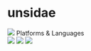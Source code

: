 # unsidae
<img src="https://capsule-render.vercel.app/api?type=waving&color=auto&height=200&section=header&text=undisae[언제시간돼?]&fontSize=50" />
<span>Platforms & Languages</span>
<div>
	<img src="https://img.shields.io/badge/Java-007396?style=flat&logo=Java&logoColor=white" />
  <img src="https://img.shields.io/badge/HTML5-E34F26?style=flat&logo=HTML5&logoColor=white" />
	<img src="https://img.shields.io/badge/Dart-0175C2?style=flat&logo=Dart&logoColor=white" />
</div>
